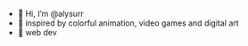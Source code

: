 - 👋 Hi, I’m @alysurr
- 👀 inspired by colorful animation, video games and digital art 
- 🌱 web dev

<!---
alysurr/alysurr is a ✨ special ✨ repository because its `README.md` (this file) appears on your GitHub profile.
You can click the Preview link to take a look at your changes.
--->
